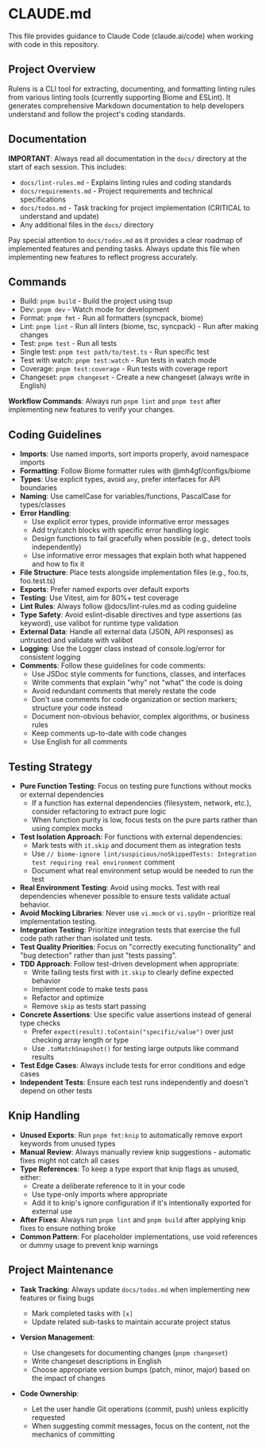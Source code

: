 # CLAUDE.md

This file provides guidance to Claude Code (claude.ai/code) when working with code in this repository.

## Project Overview

Rulens is a CLI tool for extracting, documenting, and formatting linting rules from various linting tools (currently supporting Biome and ESLint). It generates comprehensive Markdown documentation to help developers understand and follow the project's coding standards.

## Documentation

**IMPORTANT**: Always read all documentation in the `docs/` directory at the start of each session. This includes:
- `docs/lint-rules.md` - Explains linting rules and coding standards
- `docs/requirements.md` - Project requirements and technical specifications
- `docs/todos.md` - Task tracking for project implementation (CRITICAL to understand and update)
- Any additional files in the `docs/` directory

Pay special attention to `docs/todos.md` as it provides a clear roadmap of implemented features and pending tasks. Always update this file when implementing new features to reflect progress accurately.

## Commands

- Build: `pnpm build` - Build the project using tsup
- Dev: `pnpm dev` - Watch mode for development
- Format: `pnpm fmt` - Run all formatters (syncpack, biome)
- Lint: `pnpm lint` - Run all linters (biome, tsc, syncpack) - Run after making changes
- Test: `pnpm test` - Run all tests
- Single test: `pnpm test path/to/test.ts` - Run specific test
- Test with watch: `pnpm test:watch` - Run tests in watch mode
- Coverage: `pnpm test:coverage` - Run tests with coverage report
- Changeset: `pnpm changeset` - Create a new changeset (always write in English)

**Workflow Commands**:
Always run `pnpm lint` and `pnpm test` after implementing new features to verify your changes.

## Coding Guidelines

- **Imports**: Use named imports, sort imports properly, avoid namespace imports
- **Formatting**: Follow Biome formatter rules with @mh4gf/configs/biome
- **Types**: Use explicit types, avoid `any`, prefer interfaces for API boundaries
- **Naming**: Use camelCase for variables/functions, PascalCase for types/classes
- **Error Handling**: 
  - Use explicit error types, provide informative error messages
  - Add try/catch blocks with specific error handling logic
  - Design functions to fail gracefully when possible (e.g., detect tools independently)
  - Use informative error messages that explain both what happened and how to fix it
- **File Structure**: Place tests alongside implementation files (e.g., foo.ts, foo.test.ts)
- **Exports**: Prefer named exports over default exports
- **Testing**: Use Vitest, aim for 80%+ test coverage
- **Lint Rules**: Always follow @docs/lint-rules.md as coding guideline
- **Type Safety**: Avoid eslint-disable directives and type assertions (as keyword), use valibot for runtime type validation
- **External Data**: Handle all external data (JSON, API responses) as untrusted and validate with valibot
- **Logging**: Use the Logger class instead of console.log/error for consistent logging
- **Comments**: Follow these guidelines for code comments:
  - Use JSDoc style comments for functions, classes, and interfaces
  - Write comments that explain "why" not "what" the code is doing
  - Avoid redundant comments that merely restate the code
  - Don't use comments for code organization or section markers; structure your code instead
  - Document non-obvious behavior, complex algorithms, or business rules
  - Keep comments up-to-date with code changes
  - Use English for all comments

## Testing Strategy

- **Pure Function Testing**: Focus on testing pure functions without mocks or external dependencies
  - If a function has external dependencies (filesystem, network, etc.), consider refactoring to extract pure logic
  - When function purity is low, focus tests on the pure parts rather than using complex mocks
- **Test Isolation Approach**: For functions with external dependencies:
  - Mark tests with `it.skip` and document them as integration tests
  - Use `// biome-ignore lint/suspicious/noSkippedTests: Integration test requiring real environment` comment
  - Document what real environment setup would be needed to run the test
- **Real Environment Testing**: Avoid using mocks. Test with real dependencies whenever possible to ensure tests validate actual behavior.
- **Avoid Mocking Libraries**: Never use `vi.mock` or `vi.spyOn` - prioritize real implementation testing.
- **Integration Testing**: Prioritize integration tests that exercise the full code path rather than isolated unit tests.
- **Test Quality Priorities**: Focus on "correctly executing functionality" and "bug detection" rather than just "tests passing".
- **TDD Approach**: Follow test-driven development when appropriate:
  - Write failing tests first with `it.skip` to clearly define expected behavior
  - Implement code to make tests pass
  - Refactor and optimize
  - Remove `skip` as tests start passing
- **Concrete Assertions**: Use specific value assertions instead of general type checks
  - Prefer `expect(result).toContain("specific/value")` over just checking array length or type
  - Use `.toMatchSnapshot()` for testing large outputs like command results
- **Test Edge Cases**: Always include tests for error conditions and edge cases
- **Independent Tests**: Ensure each test runs independently and doesn't depend on other tests

## Knip Handling

- **Unused Exports**: Run `pnpm fmt:knip` to automatically remove export keywords from unused types
- **Manual Review**: Always manually review knip suggestions - automatic fixes might not catch all cases
- **Type References**: To keep a type export that knip flags as unused, either:
  - Create a deliberate reference to it in your code
  - Use type-only imports where appropriate
  - Add it to knip's ignore configuration if it's intentionally exported for external use
- **After Fixes**: Always run `pnpm lint` and `pnpm build` after applying knip fixes to ensure nothing broke
- **Common Pattern**: For placeholder implementations, use void references or dummy usage to prevent knip warnings

## Project Maintenance

- **Task Tracking**: Always update `docs/todos.md` when implementing new features or fixing bugs
  - Mark completed tasks with `[x]` 
  - Update related sub-tasks to maintain accurate project status
  
- **Version Management**: 
  - Use changesets for documenting changes (`pnpm changeset`)
  - Write changeset descriptions in English
  - Choose appropriate version bumps (patch, minor, major) based on the impact of changes
  
- **Code Ownership**:
  - Let the user handle Git operations (commit, push) unless explicitly requested
  - When suggesting commit messages, focus on the content, not the mechanics of committing
